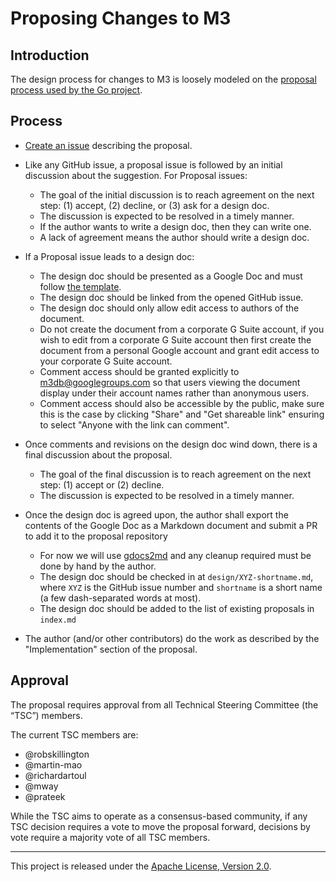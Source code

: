 # Proposing Changes to M3

## Introduction

The design process for changes to M3 is loosely modeled on the [proposal process used by the Go project](https://github.com/golang/proposal).

## Process

- [Create an issue](https://github.com/m3db/proposal/issues/new) describing the proposal.

- Like any GitHub issue, a proposal issue is followed by an initial discussion about the suggestion. For Proposal issues:

  - The goal of the initial discussion is to reach agreement on the next step: (1) accept, (2) decline, or (3) ask for a design doc.
  - The discussion is expected to be resolved in a timely manner.
  - If the author wants to write a design doc, then they can write one.
  - A lack of agreement means the author should write a design doc.
  
- If a Proposal issue leads to a design doc:
 
  - The design doc should be presented as a Google Doc and must follow [the template](https://docs.google.com/document/d/1UwCaJKt2D8eRtQtmjGfljsDHBU4FBHt95h4BzIlft5g/edit#heading=h.apjxh9h6zbke).
  - The design doc should be linked from the opened GitHub issue.
  - The design doc should only allow edit access to authors of the document.
  - Do not create the document from a corporate G Suite account, if you wish to edit from a corporate G Suite account then first create the document from a personal Google account and grant edit access to your corporate G Suite account.
  - Comment access should be granted explicitly to [m3db@googlegroups.com](mailto:m3db@googlegroups.com) so that users viewing the document display under their account names rather than anonymous users.
  - Comment access should also be accessible by the public, make sure this is the case by clicking "Share" and "Get shareable link" ensuring to select "Anyone with the link can comment".
  

- Once comments and revisions on the design doc wind down, there is a final discussion about the proposal.
 
  - The goal of the final discussion is to reach agreement on the next step: (1) accept or (2) decline.
  - The discussion is expected to be resolved in a timely manner.
 
- Once the design doc is agreed upon, the author shall export the contents of the Google Doc as a Markdown document and submit a PR to add it to the proposal repository

  - For now we will use [gdocs2md](https://github.com/mangini/gdocs2md) and any cleanup required must be done by hand by the author.
  - The design doc should be checked in at `design/XYZ-shortname.md`, where `XYZ` is the GitHub issue number and `shortname` is a short name (a few dash-separated words at most).
  - The design doc should be added to the list of existing proposals in `index.md`

- The author (and/or other contributors) do the work as described by the "Implementation" section of the proposal.

## Approval 

The proposal requires approval from all Technical Steering Committee (the “TSC”) members.

The current TSC members are:
- @robskillington
- @martin-mao 
- @richardartoul
- @mway
- @prateek

While the TSC aims to operate as a consensus-based community, if any TSC decision requires a vote to move the proposal forward, decisions by vote require a majority vote of all TSC members. 
<hr>

This project is released under the [Apache License, Version 2.0](LICENSE).

